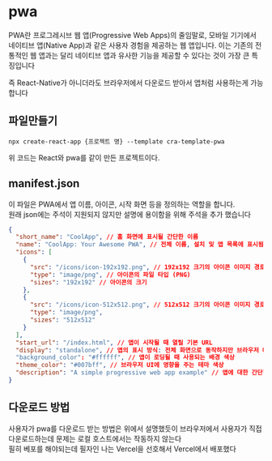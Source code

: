 # pwa

PWA란 프로그레시브 웹 앱(Progressive Web Apps)의 줄임말로, 모바일 기기에서 네이티브 앱(Native App)과 같은 사용자 경험을 제공하는 웹 앱입니다. 이는 기존의 전통적인 웹 앱과는 달리 네이티브 앱과 유사한 기능을 제공할 수 있다는 것이 가장 큰 특징입니다

즉 React-Native가 아니더라도 브라우저에서 다운로드 받아서 앱처럼 사용하는게 가능합니다

## 파일만들기

```
npx create-react-app {프로젝트 명} --template cra-template-pwa
```

위 코드는 React와 pwa를 같이 만든 프로젝트이다.<br>

## **manifest.json**

이 파일은 PWA에서 앱 이름, 아이콘, 시작 화면 등을 정의하는 역할을 합니다.<br>
원래 json에는 주석이 지원되지 않지만 설명에 용이함을 위해 주석을 추가 했습니다

```json
{
  "short_name": "CoolApp", // 홈 화면에 표시될 간단한 이름
  "name": "CoolApp: Your Awesome PWA", // 전체 이름, 설치 및 앱 목록에 표시됨
  "icons": [
    {
      "src": "/icons/icon-192x192.png", // 192x192 크기의 아이콘 이미지 경로
      "type": "image/png", // 아이콘의 파일 타입 (PNG)
      "sizes": "192x192" // 아이콘의 크기
    },
    {
      "src": "/icons/icon-512x512.png", // 512x512 크기의 아이콘 이미지 경로
      "type": "image/png",
      "sizes": "512x512"
    }
  ],
  "start_url": "/index.html", // 앱이 시작될 때 열릴 기본 URL
  "display": "standalone", // 앱의 표시 방식: 전체 화면으로 동작하지만 브라우저 UI는 없음
  "background_color": "#ffffff", // 앱이 로딩될 때 사용되는 배경 색상
  "theme_color": "#007bff", // 브라우저 UI에 영향을 주는 테마 색상
  "description": "A simple progressive web app example" // 앱에 대한 간단한 설명
}
```

## 다운로드 방법

사용자가 pwa를 다운로드 받는 방법은 위에서 설명했듯이 브라우저에서 사용자가 직접 다운로드하는데 문제는 로컬 호스트에서는 작동하지 않는다<br>
필히 베포를 해야되는데 필자인 나는 Vercel을 선호해서 Vercel에서 배포했다
